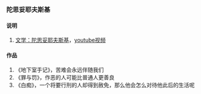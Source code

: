 ### 陀思妥耶夫斯基

#### 说明
1. [文学：陀思妥耶夫斯基](https://www.yxgapp.com/literature-fyodor-dostoyevsky/)，[youtube视频](https://www.youtube.com/watch?v=MMmSdxZpseY)

#### 作品
1. 《地下室手记》，苦难会永远伴随我们
1. 《罪与罚》，作恶的人可能比普通人更善良
1. 《白痴》，一个将要行刑的人却得到赦免，那么他会怎么对待他此后的生活呢